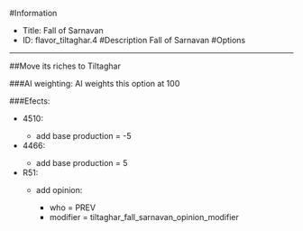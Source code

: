 #Information
 - Title: Fall of Sarnavan
 - ID: flavor_tiltaghar.4
#Description
Fall of Sarnavan
#Options

___
##Move its riches to Tiltaghar

###AI weighting:
AI weights this option at 100


###Efects:<ul><li>4510:</li><ul><li>add base production = -5</li></ul><li>4466:</li><ul><li>add base production = 5</li></ul><li>R51:</li><ul><li>add opinion:</li><ul><li>who = PREV</li><li>modifier = tiltaghar_fall_sarnavan_opinion_modifier</li></ul></ul></ul>
